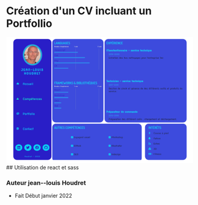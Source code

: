 # Création d'un CV incluant un Portfollio
<img src="./public/media/portfolio.png" alt="portfolio" />
## Utilisation de react et sass

### Auteur jean--louis Houdret

-  Fait Début janvier 2022
